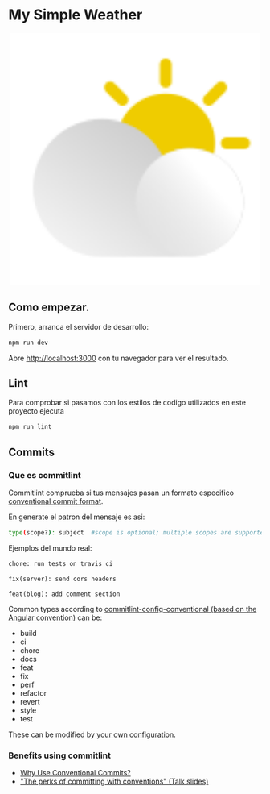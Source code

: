# My Simple Weather
<p align="center">
<img src="https://raw.githubusercontent.com/sanchis/MySimpleWeather/7967a4edfa1ea4487891c05928cb2ea4397b2e6a/public/weather-icons/12.svg" height="auto" center width="500px">
</p>

## Como empezar.

Primero, arranca el servidor de desarrollo:

```bash
npm run dev
```

Abre [http://localhost:3000](http://localhost:3000) con tu navegador para ver el resultado.

## Lint

Para comprobar si pasamos con los estilos de codigo utilizados en este proyecto ejecuta 
```bash
npm run lint
```

## Commits

### Que es commitlint

Commitlint comprueba si tus mensajes pasan un formato especifico [conventional commit format](https://conventionalcommits.org).

En generate el patron del mensaje es asi:

```sh
type(scope?): subject  #scope is optional; multiple scopes are supported (current delimiter options: "/", "\" and ",")
```

Ejemplos del mundo real:

```
chore: run tests on travis ci
```

```
fix(server): send cors headers
```

```
feat(blog): add comment section
```

Common types according to [commitlint-config-conventional (based on the Angular convention)](https://github.com/conventional-changelog/commitlint/tree/master/@commitlint/config-conventional#type-enum) can be:

- build
- ci
- chore
- docs
- feat
- fix
- perf
- refactor
- revert
- style
- test

These can be modified by [your own configuration](#config).

### Benefits using commitlint

- [Why Use Conventional Commits?](https://www.conventionalcommits.org/en/v1.0.0-beta.2/#why-use-conventional-commits)
- ["The perks of committing with conventions" (Talk slides)](https://slides.com/marionebl/the-perks-of-committing-with-conventions#/)
